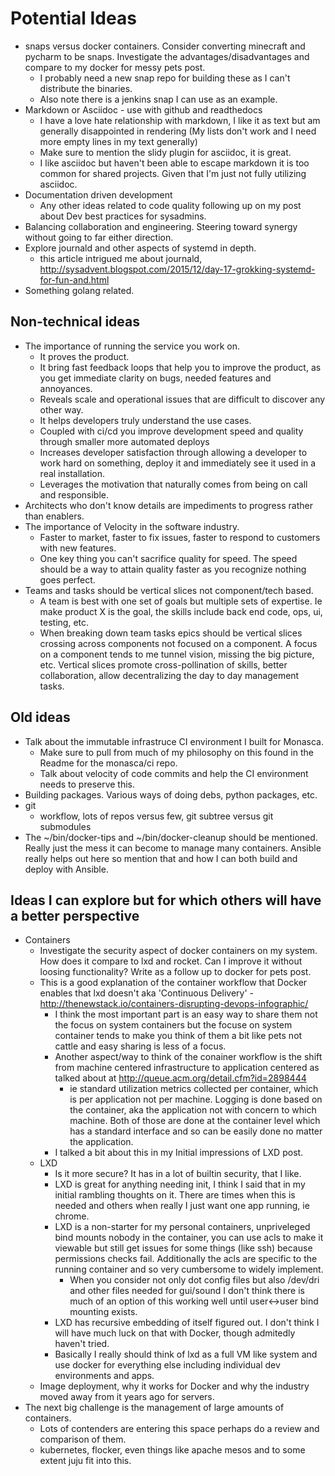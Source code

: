 # Potential Ideas
- snaps versus docker containers. Consider converting minecraft and pycharm to be snaps. Investigate the
  advantages/disadvantages and compare to my docker for messy pets post.
  - I probably need a new snap repo for building these as I can't distribute the binaries.
  - Also note there is a jenkins snap I can use as an example.
- Markdown or Asciidoc - use with github and readthedocs
  - I have a love hate relationship with markdown, I like it as text but am generally disappointed in rendering (My lists don't work and I need more empty
    lines in my text generally)
  - Make sure to mention the slidy plugin for asciidoc, it is great.
  - I like asciidoc but haven't been able to escape markdown it is too common for shared projects. Given that I'm just not fully utilizing asciidoc.
- Documentation driven development
  - Any other ideas related to code quality following up on my post about Dev best practices for
    sysadmins.
- Balancing collaboration and engineering. Steering toward synergy without going to far either direction.
- Explore journald and other aspects of systemd in depth.
  - this article intrigued me about journald, http://sysadvent.blogspot.com/2015/12/day-17-grokking-systemd-for-fun-and.html
- Something golang related.

## Non-technical ideas
- The importance of running the service you work on.
  - It proves the product.
  - It bring fast feedback loops that help you to improve the product, as you get immediate clarity on bugs, needed features and annoyances.
  - Reveals scale and operational issues that are difficult to discover any other way.
  - It helps developers truly understand the use cases.
  - Coupled with ci/cd you improve development speed and quality through smaller more automated deploys
  - Increases developer satisfaction through allowing a developer to work hard on something, deploy it and immediately see it used in
    a real installation.
  - Leverages the motivation that naturally comes from being on call and responsible.
- Architects who don't know details are impediments to progress rather than enablers.
- The importance of Velocity in the software industry.
  - Faster to market, faster to fix issues, faster to respond to customers with new features.
  - One key thing you can't sacrifice quality for speed. The speed should be a way to attain quality faster as you recognize nothing goes perfect.
- Teams and tasks should be vertical slices not component/tech based.
  - A team is best with one set of goals but multiple sets of expertise. Ie make product X is the goal, the skills include back end code, ops, ui,
    testing, etc.
  - When breaking down team tasks epics should be vertical slices crossing across components not focused on a component. A focus on a component
    tends to me tunnel vision, missing the big picture, etc. Vertical slices promote cross-pollination of skills, better collaboration, allow
    decentralizing the day to day management tasks.

## Old ideas
- Talk about the immutable infrastruce CI environment I built for Monasca.
  - Make sure to pull from much of my philosophy on this found in the Readme for the monasca/ci repo.
  - Talk about velocity of code commits and help the CI environment needs to preserve this.
- Building packages. Various ways of doing debs, python packages, etc.
- git
  - workflow, lots of repos versus few, git subtree versus git submodules
- The ~/bin/docker-tips and ~/bin/docker-cleanup should be mentioned. Really just the mess it can become to manage many containers. Ansible really helps out here so mention that and how I can both build and deploy with Ansible.

## Ideas I can explore but for which others will have a better perspective
- Containers
  - Investigate the security aspect of docker containers on my system. How does it compare to lxd and
    rocket. Can I improve it without loosing functionality? Write as a follow up to docker for pets post.
  - This is a good explanation of the container workflow that Docker enables that lxd doesn't
    aka 'Continuous Delivery' - http://thenewstack.io/containers-disrupting-devops-infographic/
    - I think the most important part is an easy way to share them not the focus on system containers
      but the focuse on system container tends to make you think of them a bit like pets not cattle and
      easy sharing is less of a focus.
    - Another aspect/way to think of the conainer workflow is the shift from machine centered infrastructure to application centered
      as talked about at http://queue.acm.org/detail.cfm?id=2898444
      - ie standard utilization metrics collected per container, which is per application not per machine. Logging is done based on the
        container, aka the application not with concern to which machine. Both of those are done at the container level which has a standard
        interface and so can be easily done no matter the application.
    - I talked a bit about this in my Initial impressions of LXD post.
  - LXD
    - Is it more secure? It has in a lot of builtin security, that I like.
    - LXD is great for anything needing init, I think I said that in my initial rambling thoughts on it.
      There are times when this is needed and others when really I just want one app running, ie chrome.
    - LXD is a non-starter for my personal containers, unpriveleged bind mounts nobody in the container,
      you can use acls to make it viewable but still get issues for some things (like ssh) because
      permissions checks fail. Additionally the acls are specific to the running container and so very
      cumbersome to widely implement.
      - When you consider not only dot config files but also /dev/dri and other files needed for gui/sound
        I don't think there is much of an option of this working well until user<->user bind mounting
        exists.
    - LXD has recursive embedding of itself figured out. I don't think I will have much luck on that with
      Docker, though admitedly haven't tried.
    - Basically I really should think of lxd as a full VM like system and use docker for everything
      else including individual dev environments and apps.
  - Image deployment, why it works for Docker and why the industry moved away from it years ago for servers.
- The next big challenge is the management of large amounts of containers.
  - Lots of contenders are entering this space perhaps do a review and comparison of them.
  - kubernetes, flocker, even things like apache mesos and to some extent juju fit into this.
